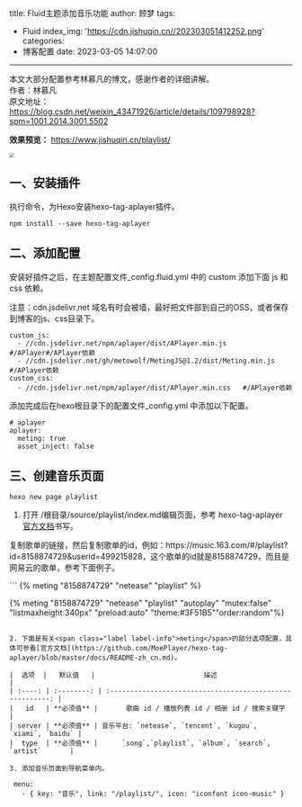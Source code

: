 title: Fluid主题添加音乐功能
author: 顾梦
tags:
  - Fluid
index_img: 'https://cdn.jishuqin.cn//202303051412252.png'
categories:
  - 博客配置
date: 2023-03-05 14:07:00
---
<p class="note note-success">
    本文大部分配置参考林慕凡的博文，感谢作者的详细讲解。<br>
    作者：林慕凡<br>
    原文地址：<a href="https://blog.csdn.net/weixin_43471926/article/details/109798928?spm=1001.2014.3001.5502" target="_blank">https://blog.csdn.net/weixin_43471926/article/details/109798928?spm=1001.2014.3001.5502</a>
</p>

**效果预览：** https://www.jishuqin.cn/playlist/

<img src="https://cdn.jishuqin.cn//202303051412252.png" style="zoom:50%;" />

## 一、安装插件

执行命令，为Hexo安装hexo-tag-aplayer插件。

```
npm install --save hexo-tag-aplayer
```

## 二、添加配置

安装好插件之后，在主题配置文件<span class="label label-primary">_config.fluid.yml </span>中的 custom 添加下面 js 和 css 依赖。

<p class="note note-warning">注意：cdn.jsdelivr.net 域名有时会被墙，最好把文件部到自己的OSS，或者保存到博客的js、css目录下。</p>

```
custom_js:
  - //cdn.jsdelivr.net/npm/aplayer/dist/APlayer.min.js  #/APlayer#/APlayer依赖
  - //cdn.jsdelivr.net/gh/metowolf/MetingJS@1.2/dist/Meting.min.js  #/APlayer依赖
custom_css:
  - //cdn.jsdelivr.net/npm/aplayer/dist/APlayer.min.css   #/APlayer依赖

```

添加完成后在hexo根目录下的配置文件<span class="label label-primary">_config.yml </span>中添加以下配置。

```
# aplayer
aplayer:  
  meting: true  
  asset_inject: false
```

## 三、创建音乐页面

```
hexo new page playlist
```

1. 打开 /根目录/source/playlist/index.md编辑页面，参考 hexo-tag-aplayer [官方文档](https://github.com/MoePlayer/hexo-tag-aplayer/blob/master/docs/README-zh_cn.md)书写。
<p class="note note-info">复制歌单的链接，然后复制歌单的id，例如：https://music.163.com/#/playlist?id=8158874729&userid=499215828，这个歌单的id就是8158874729，而且是网易云的歌单，参考下面例子。</p>
```
<!-- 简单示例 (id, server, type)  -->
{% meting "8158874729" "netease" "playlist" %}

<!-- 进阶示例 -->
{% meting "8158874729" "netease" "playlist" "autoplay" "mutex:false" "listmaxheight:340px" "preload:auto" "theme:#3F51B5""order:random"%}
```

2. 下面是有关<span class="label label-info">meting</span>的部分选项配置，具体可参看[官方文档](https://github.com/MoePlayer/hexo-tag-aplayer/blob/master/docs/README-zh_cn.md)。

|  选项  |   默认值   |                           描述                            |
| :----: | :--------: | :-------------------------------------------------------: |
|   id   | **必须值** |       歌曲 id / 播放列表 id / 相册 id / 搜索关键字        |
| server | **必须值** | 音乐平台: `netease`, `tencent`, `kugou`, `xiami`, `baidu` |
|  type  | **必须值** |      `song`,`playlist`, `album`, `search`, `artist`       |

3. 添加音乐页面到导航菜单内。

   ```
     menu:
       - { key: "音乐", link: "/playlist/", icon: "iconfont icon-music" }
   ```